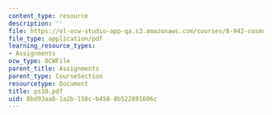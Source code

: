 ```yaml
---
content_type: resource
description: ''
file: https://ol-ocw-studio-app-qa.s3.amazonaws.com/courses/8-942-cosmology-fall-2001/8bd93aab1a2b158cb4588b522891606c_ps10.pdf
file_type: application/pdf
learning_resource_types:
- Assignments
ocw_type: OCWFile
parent_title: Assignments
parent_type: CourseSection
resourcetype: Document
title: ps10.pdf
uid: 8bd93aab-1a2b-158c-b458-8b522891606c
---
```

